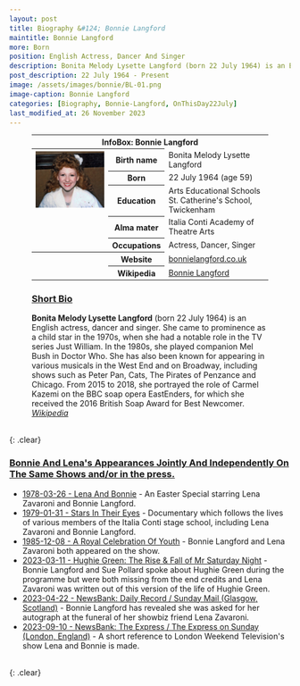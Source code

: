 ```yaml
---
layout: post
title: Biography &#124; Bonnie Langford
maintitle: Bonnie Langford
more: Born
position: English Actress, Dancer And Singer
description: Bonita Melody Lysette Langford (born 22 July 1964) is an English actress, dancer and singer. She came to prominence as a child star in the 1970s, when she had a notable role in the TV series Just William. In the 1980s, she played companion Mel Bush in Doctor Who. She has also been known for appearing in various musicals in the West End and on Broadway, including shows such as Peter Pan, Cats, The Pirates of Penzance and Chicago. From 2015 to 2018, she portrayed the role of Carmel Kazemi on the BBC soap opera EastEnders, for which she received the 2016 British Soap Award for Best Newcomer.
post_description: 22 July 1964 - Present
image: /assets/images/bonnie/BL-01.png
image-caption: Bonnie Langford
categories: [Biography, Bonnie-Langford, OnThisDay22July]
last_modified_at: 26 November 2023
---
```


<figure class="fig3">
<table>
<tr><th colspan="3">InfoBox: Bonnie Langford</th></tr>
<tr>
<th rowspan="6" class="top"><a href="/assets/images/bonnie/BL-01.png"><img src="/assets/images/bonnie/BL-01.png" class="full-width zoom-in" /></a></th>
</tr>
<tr><th style="width:20%;">Birth name</th><td>Bonita Melody Lysette Langford</td></tr>
<tr><th>Born</th><td>22 July 1964 (age 59)</td></tr>
<tr><th>Education</th><td>Arts Educational Schools St. Catherine's School, Twickenham</td></tr>
<tr><th>Alma mater</th><td>Italia Conti Academy of Theatre Arts</td></tr>
<tr><th>Occupations</th><td>Actress, Dancer, Singer</td></tr>
<tr class="split"><th rowspan="2"></th><th>Website</th><td><a class="external-link" href="https://www.bonnielangford.co.uk/">bonnielangford.co.uk</a></td></tr>
<tr><th>Wikipedia</th><td><a class="external-link" href="https://en.wikipedia.org/wiki/Bonnie_Langford">Bonnie Langford</a></td></tr>
</table>
</figure>

<figure class="fig3">
<h3 id="bio"><a href="#bio">Short Bio</a></h3>
<strong>Bonita Melody Lysette Langford</strong> (born 22 July 1964) is an English actress, dancer and singer. She came to prominence as a child star in the 1970s, when she had a notable role in the TV series Just William. In the 1980s, she played companion Mel Bush in Doctor Who. She has also been known for appearing in various musicals in the West End and on Broadway, including shows such as Peter Pan, Cats, The Pirates of Penzance and Chicago. From 2015 to 2018, she portrayed the role of Carmel Kazemi on the BBC soap opera EastEnders, for which she received the 2016 British Soap Award for Best Newcomer.
<cite><a class="external-link" href="https://en.wikipedia.org/wiki/Bonnie_Langford">Wikipedia</a></cite>
</figure>

<br />{: .clear}

<h3 id="bonnie"><a href="#bonnie">Bonnie And Lena's Appearances Jointly And Independently On The Same Shows and/or in the press.</a></h3>

* [1978-03-26 - Lena And Bonnie](/1978-03-26-lena-and-bonnie) - An Easter Special starring Lena Zavaroni and Bonnie Langford.
* [1979-01-31 - Stars In Their Eyes](/1979-01-31-stars-in-their-eyes) - Documentary which follows the lives of various members of the Italia Conti stage school, including Lena Zavaroni and Bonnie Langford.
* [1985-12-08 - A Royal Celebration Of Youth](/1985-12-08-a-royal-celebration-of-youth) - Bonnie Langford and Lena Zavaroni both appeared on the show.
* [2023-03-11 - Hughie Green: The Rise & Fall of Mr Saturday Night](/2023-03-11-hughie-green-the-rise-fall-of-mr-saturday-night) - Bonnie Langford and Sue Pollard spoke about Hughie Green during the programme but were both missing from the end credits and Lena Zavaroni was written out of this version of the life of Hughie Green.
* [2023-04-22 - NewsBank: Daily Record / Sunday Mail (Glasgow, Scotland)](/2023-04-22-Newsbank) - Bonnie Langford has revealed she was asked for her autograph at the funeral of her showbiz friend Lena Zavaroni.
* [2023-09-10 - NewsBank: The Express / The Express on Sunday (London, England)](/2023-09-10-Newsbank) - A short reference to London Weekend Television's show Lena and Bonnie is made.

<br />{: .clear}

<style>
@media screen and (orientation:portrait) {.top {vertical-align:top;}}
</style>


